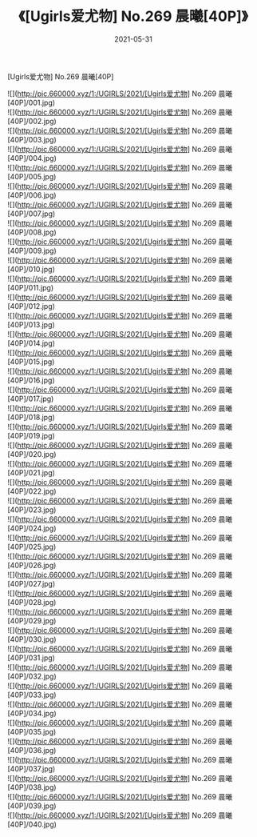 ﻿---
layout: post
title:  《[Ugirls爱尤物] No.269 晨曦[40P]》
date:   2021-05-31
img: http://pic.660000.xyz/1:/UGIRLS/2021/[Ugirls爱尤物] No.269 晨曦[40P]/000.jpg
categories: [美女, 清纯, 唯美]
---

[Ugirls爱尤物] No.269 晨曦[40P]

  ![](http://pic.660000.xyz/1:/UGIRLS/2021/[Ugirls爱尤物] No.269 晨曦[40P]/001.jpg) <br> ![](http://pic.660000.xyz/1:/UGIRLS/2021/[Ugirls爱尤物] No.269 晨曦[40P]/002.jpg) <br> ![](http://pic.660000.xyz/1:/UGIRLS/2021/[Ugirls爱尤物] No.269 晨曦[40P]/003.jpg) <br> ![](http://pic.660000.xyz/1:/UGIRLS/2021/[Ugirls爱尤物] No.269 晨曦[40P]/004.jpg) <br> ![](http://pic.660000.xyz/1:/UGIRLS/2021/[Ugirls爱尤物] No.269 晨曦[40P]/005.jpg) <br> ![](http://pic.660000.xyz/1:/UGIRLS/2021/[Ugirls爱尤物] No.269 晨曦[40P]/006.jpg) <br> ![](http://pic.660000.xyz/1:/UGIRLS/2021/[Ugirls爱尤物] No.269 晨曦[40P]/007.jpg) <br> ![](http://pic.660000.xyz/1:/UGIRLS/2021/[Ugirls爱尤物] No.269 晨曦[40P]/008.jpg) <br> ![](http://pic.660000.xyz/1:/UGIRLS/2021/[Ugirls爱尤物] No.269 晨曦[40P]/009.jpg) <br> ![](http://pic.660000.xyz/1:/UGIRLS/2021/[Ugirls爱尤物] No.269 晨曦[40P]/010.jpg) <br> ![](http://pic.660000.xyz/1:/UGIRLS/2021/[Ugirls爱尤物] No.269 晨曦[40P]/011.jpg) <br> ![](http://pic.660000.xyz/1:/UGIRLS/2021/[Ugirls爱尤物] No.269 晨曦[40P]/012.jpg) <br> ![](http://pic.660000.xyz/1:/UGIRLS/2021/[Ugirls爱尤物] No.269 晨曦[40P]/013.jpg) <br> ![](http://pic.660000.xyz/1:/UGIRLS/2021/[Ugirls爱尤物] No.269 晨曦[40P]/014.jpg) <br> ![](http://pic.660000.xyz/1:/UGIRLS/2021/[Ugirls爱尤物] No.269 晨曦[40P]/015.jpg) <br> ![](http://pic.660000.xyz/1:/UGIRLS/2021/[Ugirls爱尤物] No.269 晨曦[40P]/016.jpg) <br> ![](http://pic.660000.xyz/1:/UGIRLS/2021/[Ugirls爱尤物] No.269 晨曦[40P]/017.jpg) <br> ![](http://pic.660000.xyz/1:/UGIRLS/2021/[Ugirls爱尤物] No.269 晨曦[40P]/018.jpg) <br> ![](http://pic.660000.xyz/1:/UGIRLS/2021/[Ugirls爱尤物] No.269 晨曦[40P]/019.jpg) <br> ![](http://pic.660000.xyz/1:/UGIRLS/2021/[Ugirls爱尤物] No.269 晨曦[40P]/020.jpg) <br> ![](http://pic.660000.xyz/1:/UGIRLS/2021/[Ugirls爱尤物] No.269 晨曦[40P]/021.jpg) <br> ![](http://pic.660000.xyz/1:/UGIRLS/2021/[Ugirls爱尤物] No.269 晨曦[40P]/022.jpg) <br> ![](http://pic.660000.xyz/1:/UGIRLS/2021/[Ugirls爱尤物] No.269 晨曦[40P]/023.jpg) <br> ![](http://pic.660000.xyz/1:/UGIRLS/2021/[Ugirls爱尤物] No.269 晨曦[40P]/024.jpg) <br> ![](http://pic.660000.xyz/1:/UGIRLS/2021/[Ugirls爱尤物] No.269 晨曦[40P]/025.jpg) <br> ![](http://pic.660000.xyz/1:/UGIRLS/2021/[Ugirls爱尤物] No.269 晨曦[40P]/026.jpg) <br> ![](http://pic.660000.xyz/1:/UGIRLS/2021/[Ugirls爱尤物] No.269 晨曦[40P]/027.jpg) <br> ![](http://pic.660000.xyz/1:/UGIRLS/2021/[Ugirls爱尤物] No.269 晨曦[40P]/028.jpg) <br> ![](http://pic.660000.xyz/1:/UGIRLS/2021/[Ugirls爱尤物] No.269 晨曦[40P]/029.jpg) <br> ![](http://pic.660000.xyz/1:/UGIRLS/2021/[Ugirls爱尤物] No.269 晨曦[40P]/030.jpg) <br> ![](http://pic.660000.xyz/1:/UGIRLS/2021/[Ugirls爱尤物] No.269 晨曦[40P]/031.jpg) <br> ![](http://pic.660000.xyz/1:/UGIRLS/2021/[Ugirls爱尤物] No.269 晨曦[40P]/032.jpg) <br> ![](http://pic.660000.xyz/1:/UGIRLS/2021/[Ugirls爱尤物] No.269 晨曦[40P]/033.jpg) <br> ![](http://pic.660000.xyz/1:/UGIRLS/2021/[Ugirls爱尤物] No.269 晨曦[40P]/034.jpg) <br> ![](http://pic.660000.xyz/1:/UGIRLS/2021/[Ugirls爱尤物] No.269 晨曦[40P]/035.jpg) <br> ![](http://pic.660000.xyz/1:/UGIRLS/2021/[Ugirls爱尤物] No.269 晨曦[40P]/036.jpg) <br> ![](http://pic.660000.xyz/1:/UGIRLS/2021/[Ugirls爱尤物] No.269 晨曦[40P]/037.jpg) <br> ![](http://pic.660000.xyz/1:/UGIRLS/2021/[Ugirls爱尤物] No.269 晨曦[40P]/038.jpg) <br> ![](http://pic.660000.xyz/1:/UGIRLS/2021/[Ugirls爱尤物] No.269 晨曦[40P]/039.jpg) <br> ![](http://pic.660000.xyz/1:/UGIRLS/2021/[Ugirls爱尤物] No.269 晨曦[40P]/040.jpg) <br>